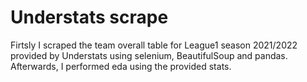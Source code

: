 # Understats scrape
Firtsly I scraped the team overall table for League1 season 2021/2022 provided by Understats using selenium, BeautifulSoup and pandas.
Afterwards, I performed eda using the provided stats.
